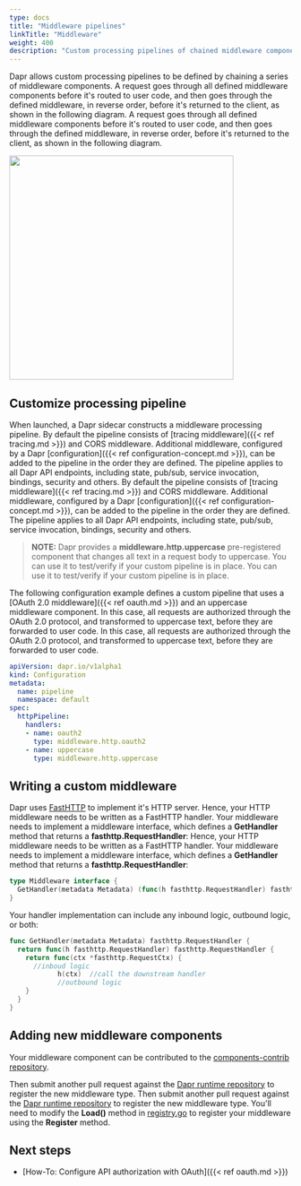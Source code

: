 ```yaml
---
type: docs
title: "Middleware pipelines"
linkTitle: "Middleware"
weight: 400
description: "Custom processing pipelines of chained middleware components"
---
```


Dapr allows custom processing pipelines to be defined by chaining a series of middleware components. A request goes through all defined middleware components before it's routed to user code, and then goes through the defined middleware, in reverse order, before it's returned to the client, as shown in the following diagram. A request goes through all defined middleware components before it's routed to user code, and then goes through the defined middleware, in reverse order, before it's returned to the client, as shown in the following diagram.

<img src="/images/middleware.png" width=400>

## Customize processing pipeline

When launched, a Dapr sidecar constructs a middleware processing pipeline. By default the pipeline consists of [tracing middleware]({{< ref tracing.md >}}) and CORS middleware. Additional middleware, configured by a Dapr [configuration]({{< ref configuration-concept.md >}}), can be added to the pipeline in the order they are defined. The pipeline applies to all Dapr API endpoints, including state, pub/sub, service invocation, bindings, security and others. By default the pipeline consists of [tracing middleware]({{< ref tracing.md >}}) and CORS middleware. Additional middleware, configured by a Dapr [configuration]({{< ref configuration-concept.md >}}), can be added to the pipeline in the order they are defined. The pipeline applies to all Dapr API endpoints, including state, pub/sub, service invocation, bindings, security and others.

> **NOTE:** Dapr provides a **middleware.http.uppercase** pre-registered component that changes all text in a request body to uppercase. You can use it to test/verify if your custom pipeline is in place. You can use it to test/verify if your custom pipeline is in place.

The following configuration example defines a custom pipeline that uses a [OAuth 2.0 middleware]({{< ref oauth.md >}}) and an uppercase middleware component. In this case, all requests are authorized through the OAuth 2.0 protocol, and transformed to uppercase text, before they are forwarded to user code. In this case, all requests are authorized through the OAuth 2.0 protocol, and transformed to uppercase text, before they are forwarded to user code.

```yaml
apiVersion: dapr.io/v1alpha1
kind: Configuration
metadata:
  name: pipeline
  namespace: default
spec:
  httpPipeline:
    handlers:
    - name: oauth2
      type: middleware.http.oauth2
    - name: uppercase
      type: middleware.http.uppercase
```

## Writing a custom middleware

Dapr uses [FastHTTP](https://github.com/valyala/fasthttp) to implement it's HTTP server. Hence, your HTTP middleware needs to be written as a FastHTTP handler. Your middleware needs to implement a middleware interface, which defines a **GetHandler** method that returns a **fasthttp.RequestHandler**: Hence, your HTTP middleware needs to be written as a FastHTTP handler. Your middleware needs to implement a middleware interface, which defines a **GetHandler** method that returns a **fasthttp.RequestHandler**:

```go
type Middleware interface {
  GetHandler(metadata Metadata) (func(h fasthttp.RequestHandler) fasthttp.RequestHandler, error)
}
```

Your handler implementation can include any inbound logic, outbound logic, or both:

```go
func GetHandler(metadata Metadata) fasthttp.RequestHandler {
  return func(h fasthttp.RequestHandler) fasthttp.RequestHandler {
    return func(ctx *fasthttp.RequestCtx) {
      //inboud logic
            h(ctx)  //call the downstream handler
            //outbound logic
    }
  }
}
```

## Adding new middleware components
Your middleware component can be contributed to the [components-contrib repository](https://github.com/dapr/components-contrib/tree/master/middleware).

Then submit another pull request against the [Dapr runtime repository](https://github.com/dapr/dapr) to register the new middleware type. Then submit another pull request against the [Dapr runtime repository](https://github.com/dapr/dapr) to register the new middleware type. You'll need to modify the **Load()** method in [registry.go](https://github.com/dapr/dapr/blob/master/pkg/components/middleware/http/registry.go) to register your middleware using the **Register** method.

## Next steps
* [How-To: Configure API authorization with OAuth]({{< ref oauth.md >}})
